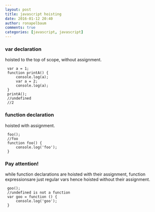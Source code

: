 ```yaml
---
layout: post
title: javascript hoisting
date: 2016-01-12 20:40
author: ronapelbaum
comments: true
categories: [javascript, javascript]
---
```

<h3>var declaration</h3>
hoisted to the top of scope, without assignment.
<pre><code> var a = 1;
 function printA() {
     console.log(a);
     var a = 2;
     console.log(a);
 }
 printA();
 //undefined
 //2
</code></pre>
<h3>function declaration</h3>
hoisted with assignment.
<pre><code> foo();
 //foo
 function foo() {
     console.log('foo');
 }
</code></pre>
<h3>Pay attention!</h3>
while function declarations are hoisted with their assignment, function expressionsare just regular vars hence hoisted without their assignment.
<pre><code> goo();
 //undefined is not a function
 var goo = function () {
     console.log('goo');
 }</code></pre>
